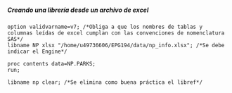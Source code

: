 

##### Creando una librería desde un archivo de excel 
```
option validvarname=v7; /*Obliga a que los nombres de tablas y columnas leídas de excel cumplan con las convenciones de nomenclatura SAS*/
libname NP xlsx "/home/u49736606/EPG194/data/np_info.xlsx"; /*Se debe indicar el Engine*/

proc contents data=NP.PARKS;
run;

libname np clear; /*Se elimina como buena práctica el libref*/
```